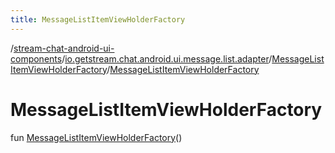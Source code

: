 ```yaml
---
title: MessageListItemViewHolderFactory
---
```

/[stream-chat-android-ui-components](../../index.md)/[io.getstream.chat.android.ui.message.list.adapter](../index.md)/[MessageListItemViewHolderFactory](index.md)/[MessageListItemViewHolderFactory](MessageListItemViewHolderFactory.md)  
  
  
  
# MessageListItemViewHolderFactory  
fun [MessageListItemViewHolderFactory](MessageListItemViewHolderFactory.md)()
